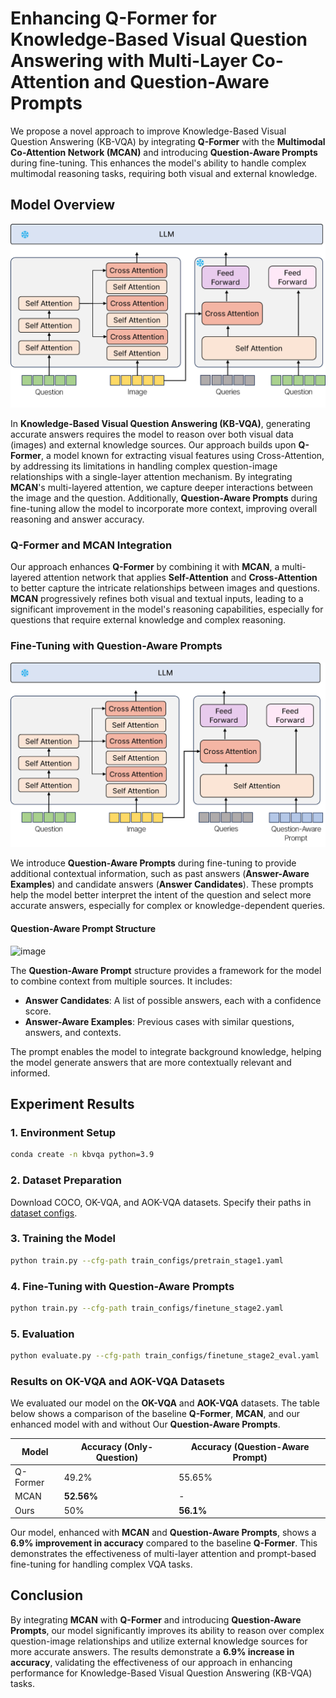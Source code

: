 # Enhancing Q-Former for Knowledge-Based Visual Question Answering with Multi-Layer Co-Attention and Question-Aware Prompts

We propose a novel approach to improve Knowledge-Based Visual Question Answering (KB-VQA) by integrating **Q-Former** with the **Multimodal Co-Attention Network (MCAN)** and introducing **Question-Aware Prompts** during fine-tuning. This enhances the model's ability to handle complex multimodal reasoning tasks, requiring both visual and external knowledge.

## Model Overview
![image](imgs/model_Architecture_train.png)

In **Knowledge-Based Visual Question Answering (KB-VQA)**, generating accurate answers requires the model to reason over both visual data (images) and external knowledge sources. Our approach builds upon **Q-Former**, a model known for extracting visual features using Cross-Attention, by addressing its limitations in handling complex question-image relationships with a single-layer attention mechanism. By integrating **MCAN**'s multi-layered attention, we capture deeper interactions between the image and the question. Additionally, **Question-Aware Prompts** during fine-tuning allow the model to incorporate more context, improving overall reasoning and answer accuracy.

### Q-Former and MCAN Integration

Our approach enhances **Q-Former** by combining it with **MCAN**, a multi-layered attention network that applies **Self-Attention** and **Cross-Attention** to better capture the intricate relationships between images and questions. **MCAN** progressively refines both visual and textual inputs, leading to a significant improvement in the model's reasoning capabilities, especially for questions that require external knowledge and complex reasoning.

### Fine-Tuning with Question-Aware Prompts
![image](imgs/model_finetuning.png)

We introduce **Question-Aware Prompts** during fine-tuning to provide additional contextual information, such as past answers (**Answer-Aware Examples**) and candidate answers (**Answer Candidates**). These prompts help the model better interpret the intent of the question and select more accurate answers, especially for complex or knowledge-dependent queries.

#### Question-Aware Prompt Structure
![image](https://github.com/user-attachments/assets/53953d81-aa90-48cf-83c7-257e7d3eed87)

The **Question-Aware Prompt** structure provides a framework for the model to combine context from multiple sources. It includes:
- **Answer Candidates**: A list of possible answers, each with a confidence score.
- **Answer-Aware Examples**: Previous cases with similar questions, answers, and contexts.

The prompt enables the model to integrate background knowledge, helping the model generate answers that are more contextually relevant and informed.

## Experiment Results

### 1. Environment Setup
```bash
conda create -n kbvqa python=3.9
```

### 2. Dataset Preparation
Download COCO, OK-VQA, and AOK-VQA datasets. Specify their paths in [dataset configs](daiv/configs/datasets/).

### 3. Training the Model
```bash
python train.py --cfg-path train_configs/pretrain_stage1.yaml
```

### 4. Fine-Tuning with Question-Aware Prompts
```bash
python train.py --cfg-path train_configs/finetune_stage2.yaml
```

### 5. Evaluation
```bash
python evaluate.py --cfg-path train_configs/finetune_stage2_eval.yaml
```

### Results on OK-VQA and AOK-VQA Datasets

We evaluated our model on the **OK-VQA** and **AOK-VQA** datasets. The table below shows a comparison of the baseline **Q-Former**, **MCAN**, and our enhanced model with and without Our **Question-Aware Prompts**.

| Model           | Accuracy (Only-Question) | Accuracy (Question-Aware Prompt) |
|-----------------|--------------------------|----------------------------------|
| Q-Former        | 49.2%                     | 55.65%                          |
| MCAN            | **52.56%**                | -                                |
| Ours            | 50%                       | **56.1%**                        |

Our model, enhanced with **MCAN** and **Question-Aware Prompts**, shows a **6.9% improvement in accuracy** compared to the baseline **Q-Former**. This demonstrates the effectiveness of multi-layer attention and prompt-based fine-tuning for handling complex VQA tasks.

## Conclusion

By integrating **MCAN** with **Q-Former** and introducing **Question-Aware Prompts**, our model significantly improves its ability to reason over complex question-image relationships and utilize external knowledge sources for more accurate answers. The results demonstrate a **6.9% increase in accuracy**, validating the effectiveness of our approach in enhancing performance for Knowledge-Based Visual Question Answering (KB-VQA) tasks.
